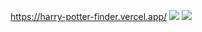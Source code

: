 https://harry-potter-finder.vercel.app/
![](../../../../Screen%20Shot%202022-09-28%20at%2021.43.24.png)
[](../../../../Screen%20Shot%202022-09-28%20at%2021.43.58.png%0D) ![](../../../../Screen%20Shot%202022-09-28%20at%2021.43.29.png)
